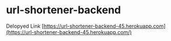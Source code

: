 # url-shortener-backend

Delopyed Link [https://url-shortener-backend-45.herokuapp.com](https://url-shortener-backend-45.herokuapp.com/)
